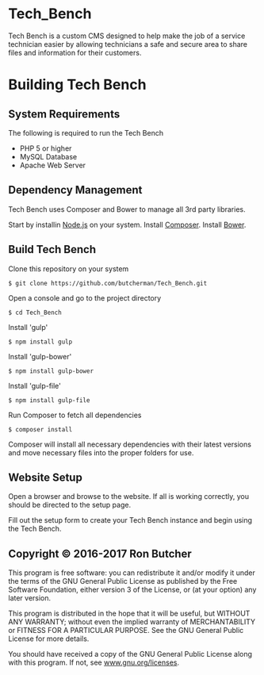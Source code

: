 # Tech_Bench

Tech Bench is a custom CMS designed to help make the job of a service technician easier by allowing
technicians a safe and secure area to share files and information for their customers.


Building Tech Bench
===================

System Requirements
-------------------
The following is required to run the Tech Bench
* PHP 5 or higher
* MySQL Database
* Apache Web Server

Dependency Management
---------------------
Tech Bench uses Composer and Bower to manage all 3rd party libraries.

Start by installin [Node.js](https://nodejs.org/en/) on your system.
Install [Composer](https://getcomposer.org/).
Install [Bower](https://bower.io/).

Build Tech Bench
----------------
Clone this repository on your system
```
$ git clone https://github.com/butcherman/Tech_Bench.git
```
Open a console and go to the project directory
```
$ cd Tech_Bench
```
Install 'gulp'
```
$ npm install gulp
```
Install 'gulp-bower'
```
$ npm install gulp-bower
```
Install 'gulp-file'
```
$ npm install gulp-file
```
Run Composer to fetch all dependencies
```
$ composer install
```
Composer will install all necessary dependencies with their latest versions and move necessary files 
into the proper folders for use.

Website Setup
-------------
Open a browser and browse to the website.  If all is working correctly, you should be directed to the
setup page.

Fill out the setup form to create your Tech Bench instance and begin using the Tech Bench.



Copyright © 2016-2017 Ron Butcher
---------------------------------

This program is free software:  you can redistribute it and/or modify it under the terms of the GNU 
General Public License as published by the Free Software Foundation, either version 3 of the License, 
or (at your option) any later version.

This program is distributed in the hope that it will be useful, but WITHOUT ANY WARRANTY; without even 
the implied warranty of MERCHANTABILITY or FITNESS FOR A PARTICULAR PURPOSE.  See the GNU General Public
License for more details.

You should have received a copy of the GNU General Public License along with this program.  If not, see
www.gnu.org/licenses.
